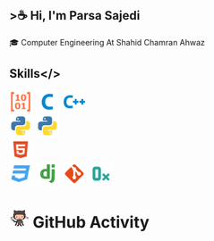 ## >☕ Hi, I'm Parsa Sajedi
🎓 Computer Engineering At Shahid Chamran Ahwaz

## Skills</>

<img src="https://github.com/PKief/vscode-material-icon-theme/blob/main/icons/assembly.svg" title="Assembly" alt="Assembly" width="40" height="40"/>&nbsp;
<img src="https://github.com/PKief/vscode-material-icon-theme/blob/main/icons/c.svg" title="C" alt="C" width="40" height="40"/>&nbsp; 
<img src="https://github.com/PKief/vscode-material-icon-theme/blob/main/icons/cpp.svg" title="C++" alt="C++" width="40" height="40"/>&nbsp;  
<img src="https://github.com/PKief/vscode-material-icon-theme/blob/main/icons/python.svg" title="Python" alt="Python" width="40" height="40"/>&nbsp; 
<img src="https://github.com/PKief/vscode-material-icon-theme/blob/main/icons/python.svg" title="Python" alt="Python" width="40" height="40"/>&nbsp;  
<img src="https://github.com/PKief/vscode-material-icon-theme/blob/main/icons/html.svg" title="HTML" alt="HTML" width="40" height="40"/>&nbsp;  
<img src="https://github.com/PKief/vscode-material-icon-theme/blob/main/icons/css.svg" title="CSS" alt="CSS" width="40" height="40"/>&nbsp; 
<img src="https://github.com/PKief/vscode-material-icon-theme/blob/main/icons/django.svg" title="Django" alt="Django" width="40" height="40"/>&nbsp; 
<img src="https://github.com/PKief/vscode-material-icon-theme/blob/main/icons/git.svg" title="Git" alt="Git" width="40" height="40"/>&nbsp; 
<img src="https://github.com/PKief/vscode-material-icon-theme/blob/main/icons/hex.svg" title="Hex" alt="Hex" width="40" height="40"/>&nbsp; 

<h1> <img src="assets/gif/GitHub-logo.gif" width="35px"> GitHub Activity</h1>
